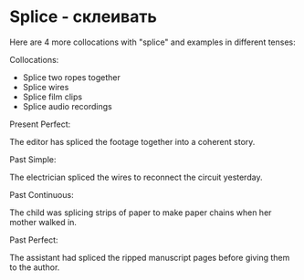 # Splice - склеивать

Here are 4 more collocations with "splice" and examples in different tenses:

Collocations:

- Splice two ropes together
- Splice wires
- Splice film clips
- Splice audio recordings

Present Perfect:

The editor has spliced the footage together into a coherent story.

Past Simple:

The electrician spliced the wires to reconnect the circuit yesterday.

Past Continuous:

The child was splicing strips of paper to make paper chains when her mother walked in.

Past Perfect:

The assistant had spliced the ripped manuscript pages before giving them to the author.
